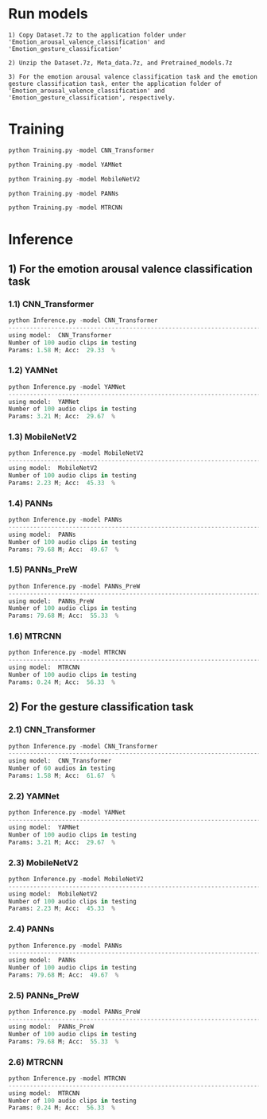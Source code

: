# Run models

```1) Copy Dataset.7z to the application folder under 'Emotion_arousal_valence_classification' and 'Emotion_gesture_classification'``` 

```2) Unzip the Dataset.7z, Meta_data.7z, and Pretrained_models.7z```

```3) For the emotion arousal valence classification task and the emotion gesture classification task, enter the application folder of 'Emotion_arousal_valence_classification' and 'Emotion_gesture_classification', respectively.```

# Training

```python 
python Training.py -model CNN_Transformer
```
```python 
python Training.py -model YAMNet
```
```python 
python Training.py -model MobileNetV2
```
```python 
python Training.py -model PANNs
```
```python 
python Training.py -model MTRCNN
```

# Inference

## 1) For the emotion arousal valence classification task

### 1.1) CNN_Transformer 
```python 
python Inference.py -model CNN_Transformer
----------------------------------------------------------------------------------------
using model:  CNN_Transformer
Number of 100 audio clips in testing
Params: 1.58 M; Acc:  29.33  % 
```

### 1.2) YAMNet 
```python 
python Inference.py -model YAMNet
----------------------------------------------------------------------------------------
using model:  YAMNet
Number of 100 audio clips in testing
Params: 3.21 M; Acc:  29.67  %
```

### 1.3) MobileNetV2 
```python 
python Inference.py -model MobileNetV2
----------------------------------------------------------------------------------------
using model:  MobileNetV2
Number of 100 audio clips in testing
Params: 2.23 M; Acc:  45.33  %
```

### 1.4) PANNs 
```python 
python Inference.py -model PANNs
----------------------------------------------------------------------------------------
using model:  PANNs
Number of 100 audio clips in testing
Params: 79.68 M; Acc:  49.67  %
```

### 1.5) PANNs_PreW 
```python 
python Inference.py -model PANNs_PreW
----------------------------------------------------------------------------------------
using model:  PANNs_PreW
Number of 100 audio clips in testing
Params: 79.68 M; Acc:  55.33  %
```

### 1.6) MTRCNN 
```python 
python Inference.py -model MTRCNN
----------------------------------------------------------------------------------------
using model:  MTRCNN
Number of 100 audio clips in testing
Params: 0.24 M; Acc:  56.33  %
```

## 2) For the gesture classification task

### 2.1) CNN_Transformer 
```python 
python Inference.py -model CNN_Transformer
----------------------------------------------------------------------------------------
using model:  CNN_Transformer
Number of 60 audios in testing
Params: 1.58 M; Acc:  61.67  %
```

### 2.2) YAMNet 
```python 
python Inference.py -model YAMNet
----------------------------------------------------------------------------------------
using model:  YAMNet
Number of 100 audio clips in testing
Params: 3.21 M; Acc:  29.67  %
```

### 2.3) MobileNetV2 
```python 
python Inference.py -model MobileNetV2
----------------------------------------------------------------------------------------
using model:  MobileNetV2
Number of 100 audio clips in testing
Params: 2.23 M; Acc:  45.33  %
```

### 2.4) PANNs 
```python 
python Inference.py -model PANNs
----------------------------------------------------------------------------------------
using model:  PANNs
Number of 100 audio clips in testing
Params: 79.68 M; Acc:  49.67  %
```

### 2.5) PANNs_PreW 
```python 
python Inference.py -model PANNs_PreW
----------------------------------------------------------------------------------------
using model:  PANNs_PreW
Number of 100 audio clips in testing
Params: 79.68 M; Acc:  55.33  %
```

### 2.6) MTRCNN 
```python 
python Inference.py -model MTRCNN
----------------------------------------------------------------------------------------
using model:  MTRCNN
Number of 100 audio clips in testing
Params: 0.24 M; Acc:  56.33  %
```
